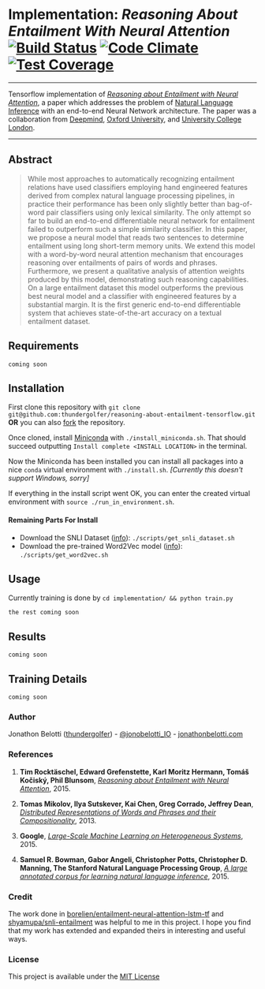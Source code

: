 # Implementation: *Reasoning About Entailment With Neural Attention* [![Build Status](https://travis-ci.com/thundergolfer/reasoning-about-entailment-tensorflow.svg?token=yHGWQ42iK2BPk1FjaUMc&branch=master)](https://travis-ci.com/thundergolfer/reasoning-about-entailment-tensorflow) [![Code Climate](https://codeclimate.com/repos/58fb8909e6e27a027b001f9f/badges/901756218f7b5cb74762/gpa.svg)](https://codeclimate.com/repos/58fb8909e6e27a027b001f9f/feed) [![Test Coverage](https://codeclimate.com/repos/58fb8909e6e27a027b001f9f/badges/901756218f7b5cb74762/coverage.svg)](https://codeclimate.com/repos/58fb8909e6e27a027b001f9f/coverage)

----

Tensorflow implementation of [*Reasoning about Entailment with Neural Attention*](https://arxiv.org/abs/1509.06664), a paper which addresses the problem of [Natural Language Inference](https://nlp.stanford.edu/~manning/talks/SIGIR2016-Deep-Learning-NLI.pdf) with an end-to-end Neural Network architecture. The paper was a collaboration from [Deepmind](https://deepmind.com/), [Oxford University](https://www.cs.ox.ac.uk/activities/machinelearning/), and [University College London](http://mr.cs.ucl.ac.uk/).

----

## Abstract

> While most approaches to automatically recognizing entailment relations have
used classifiers employing hand engineered features derived from complex natural
language processing pipelines, in practice their performance has been only
slightly better than bag-of-word pair classifiers using only lexical similarity. The
only attempt so far to build an end-to-end differentiable neural network for entailment
failed to outperform such a simple similarity classifier. In this paper, we
propose a neural model that reads two sentences to determine entailment using
long short-term memory units. We extend this model with a word-by-word neural
attention mechanism that encourages reasoning over entailments of pairs of words
and phrases. Furthermore, we present a qualitative analysis of attention weights
produced by this model, demonstrating such reasoning capabilities. On a large
entailment dataset this model outperforms the previous best neural model and a
classifier with engineered features by a substantial margin. It is the first generic
end-to-end differentiable system that achieves state-of-the-art accuracy on a textual
entailment dataset.

## Requirements

`coming soon`

## Installation 

First clone this repository with `git clone git@github.com:thundergolfer/reasoning-about-entailment-tensorflow.git` **OR** you can also [fork](https://github.com/thundergolfer/reasoning-about-entailment-tensorflow#fork-destination-box) the repository.

Once cloned, install [Miniconda](https://conda.io/miniconda.html) with `./install_miniconda.sh`. That should succeed outputting `Install complete <INSTALL LOCATION>` in the terminal. 

Now the Miniconda has been installed you can install all packages into a nice `conda` virtual environment with `./install.sh`. *[Currently this doesn't support Windows, sorry]*

If everything in the install script went OK, you can enter the created virtual environment with `source ./run_in_environment.sh`. 

#### Remaining Parts For Install

* Download the SNLI Dataset ([info](https://nlp.stanford.edu/projects/snli/)): `./scripts/get_snli_dataset.sh`
* Download the pre-trained Word2Vec model ([info](https://en.wikipedia.org/wiki/Word2vec)): `./scripts/get_word2vec.sh`

## Usage

Currently training is done by `cd implementation/ && python train.py`

`the rest coming soon`


## Results

`coming soon`

## Training Details

`coming soon`

### Author

Jonathon Belotti ([thundergolfer](https://github.com/thundergolfer)) - [@jonobelotti_IO](https://twitter.com/jonobelotti_IO) - [jonathonbelotti.com](http://jonathonbelotti.com)

### References


1. **Tim Rocktäschel, Edward Grefenstette, Karl Moritz Hermann, Tomáš Kočiský, Phil Blunsom**, *[Reasoning about Entailment with Neural Attention](https://arxiv.org/abs/1509.06664)*, 2015.

2. **Tomas Mikolov, Ilya Sutskever, Kai Chen, Greg Corrado, Jeffrey Dean**, *[Distributed Representations of Words and Phrases and their Compositionality](https://arxiv.org/abs/1310.4546)*, 2013.

3. **Google**, *[Large-Scale Machine Learning on Heterogeneous Systems](http://tensorflow.org/)*, 2015.

4. **Samuel R. Bowman, Gabor Angeli, Christopher Potts, Christopher D. Manning, The Stanford Natural Language Processing Group**, *[A large annotated corpus for learning natural language inference](http://nlp.stanford.edu/projects/snli/)*,  2015.

### Credit 

The work done in [borelien/entailment-neural-attention-lstm-tf](https://github.com/borelien/entailment-neural-attention-lstm-tf) and [shyamupa/snli-entailment](https://github.com/shyamupa/snli-entailment) was helpful to me in this project. I hope you find that my work has extended and expanded theirs in interesting and useful ways.

### License

This project is available under the [MIT License](https://choosealicense.com/licenses/mit/)
